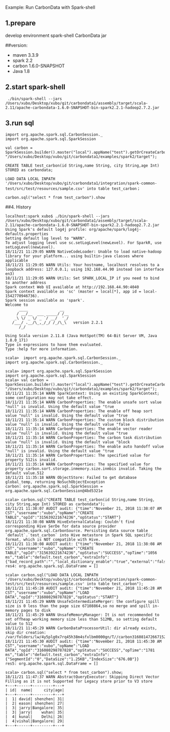 Example: Run CarbonData with Spark-shell
## 1.prepare 
develop environment
spark-shell
CarbonData jar

##version:
 - maven 3.3.9
 - spark 2.2
 - carbon 1.6.0-SNAPSHOT
 - Java 1.8
## 2.start spark-shell

	 ./bin/spark-shell --jars /Users/xubo/Desktop/xubo/git/carbondata1/assembly/target/scala-2.11/apache-carbondata-1.6.0-SNAPSHOT-bin-spark2.2.1-hadoop2.7.2.jar

## 3.run sql
	import org.apache.spark.sql.CarbonSession._
	import org.apache.spark.sql.SparkSession
	
	val carbon = SparkSession.builder().master("local").appName("test").getOrCreateCarbonSession("/Users/xubo/Desktop/xubo/git/carbondata1/examples/spark2/target", "/Users/xubo/Desktop/xubo/git/carbondata1/examples/spark2/target");
	      
	CREATE TABLE test_carbon(id String,name String, city String,age Int) STORED as carbondata;
	
	LOAD DATA LOCAL INPATH '/Users/xubo/Desktop/xubo/git/carbondata1/integration/spark-common-test/src/test/resources/sample.csv' into table test_carbon；
	
	carbon.sql("select * from test_carbon").show
	
##4. History

	localhost:spark xubo$ ./bin/spark-shell --jars /Users/xubo/Desktop/xubo/git/carbondata1/assembly/target/scala-2.11/apache-carbondata-1.6.0-SNAPSHOT-bin-spark2.2.1-hadoop2.7.2.jar
	Using Spark's default log4j profile: org/apache/spark/log4j-defaults.properties
	Setting default log level to "WARN".
	To adjust logging level use sc.setLogLevel(newLevel). For SparkR, use setLogLevel(newLevel).
	18/11/21 11:29:05 WARN NativeCodeLoader: Unable to load native-hadoop library for your platform... using builtin-java classes where applicable
	18/11/21 11:29:05 WARN Utils: Your hostname, localhost resolves to a loopback address: 127.0.0.1; using 192.168.44.90 instead (on interface en3)
	18/11/21 11:29:05 WARN Utils: Set SPARK_LOCAL_IP if you need to bind to another address
	Spark context Web UI available at http://192.168.44.90:4040
	Spark context available as 'sc' (master = local[*], app id = local-1542770946736).
	Spark session available as 'spark'.
	Welcome to
	      ____              __
	     / __/__  ___ _____/ /__
	    _\ \/ _ \/ _ `/ __/  '_/
	   /___/ .__/\_,_/_/ /_/\_\   version 2.2.1
	      /_/
	         
	Using Scala version 2.11.8 (Java HotSpot(TM) 64-Bit Server VM, Java 1.8.0_171)
	Type in expressions to have them evaluated.
	Type :help for more information.
		
	scala>  import org.apache.spark.sql.CarbonSession._
	import org.apache.spark.sql.CarbonSession._
	
	scala> import org.apache.spark.sql.SparkSession
	import org.apache.spark.sql.SparkSession
	scala> val carbon = SparkSession.builder().master("local").appName("test").getOrCreateCarbonSession("/Users/xubo/Desktop/xubo/git/carbondata1/examples/spark2/target", "/Users/xubo/Desktop/xubo/git/carbondata1/examples/spark2/target");
	18/11/21 11:35:14 WARN SparkContext: Using an existing SparkContext; some configuration may not take effect.
	18/11/21 11:35:14 WARN CarbonProperties: The enable unsafe sort value "null" is invalid. Using the default value "true
	18/11/21 11:35:14 WARN CarbonProperties: The enable off heap sort value "null" is invalid. Using the default value "true
	18/11/21 11:35:14 WARN CarbonProperties: The custom block distribution value "null" is invalid. Using the default value "false
	18/11/21 11:35:14 WARN CarbonProperties: The enable vector reader value "null" is invalid. Using the default value "true
	18/11/21 11:35:14 WARN CarbonProperties: The carbon task distribution value "null" is invalid. Using the default value "block
	18/11/21 11:35:14 WARN CarbonProperties: The enable auto handoff value "null" is invalid. Using the default value "true
	18/11/21 11:35:14 WARN CarbonProperties: The specified value for property 512is invalid.
	18/11/21 11:35:14 WARN CarbonProperties: The specified value for property carbon.sort.storage.inmemory.size.inmbis invalid. Taking the default value.512
	18/11/21 11:35:18 WARN ObjectStore: Failed to get database global_temp, returning NoSuchObjectException
	carbon: org.apache.spark.sql.SparkSession = org.apache.spark.sql.CarbonSession@4bd5321e
		
	scala> carbon.sql("CREATE TABLE test_carbon(id String,name String, city String,age Int) STORED as carbondata");
	18/11/21 11:38:07 AUDIT audit: {"time":"November 21, 2018 11:38:07 AM CST","username":"xubo","opName":"CREATE TABLE","opId":"315639221674236","opStatus":"START"}
	18/11/21 11:38:08 WARN HiveExternalCatalog: Couldn't find corresponding Hive SerDe for data source provider org.apache.spark.sql.CarbonSource. Persisting data source table `default`.`test_carbon` into Hive metastore in Spark SQL specific format, which is NOT compatible with Hive.
	18/11/21 11:38:08 AUDIT audit: {"time":"November 21, 2018 11:38:08 AM CST","username":"xubo","opName":"CREATE TABLE","opId":"315639221674236","opStatus":"SUCCESS","opTime":"1056 ms","table":"default.test_carbon","extraInfo":{"bad_record_path":"","local_dictionary_enable":"true","external":"false","sort_columns":"id,name,city","comment":""}}
	res4: org.apache.spark.sql.DataFrame = []
	
	scala> carbon.sql("LOAD DATA LOCAL INPATH '/Users/xubo/Desktop/xubo/git/carbondata1/integration/spark-common-test/src/test/resources/sample.csv' into table test_carbon");
	18/11/21 11:45:28 AUDIT audit: {"time":"November 21, 2018 11:45:28 AM CST","username":"xubo","opName":"LOAD DATA","opId":"316080298787828","opStatus":"START"}
	18/11/21 11:45:29 WARN UnsafeIntermediateMerger: the configure spill size is 0 less than the page size 67108864,so no merge and spill in-memory pages to disk
	18/11/21 11:45:29 WARN UnsafeMemoryManager: It is not recommended to set offheap working memory size less than 512MB, so setting default value to 512
	18/11/21 11:45:29 WARN CarbonDataProcessorUtil: dir already exists, skip dir creation: /var/folders/lw/4y5plg0x7rq45h38m4sfxlbm0000gn/T//carbon316081472667152_0/Fact/Part0/Segment_0/0
	18/11/21 11:45:30 AUDIT audit: {"time":"November 21, 2018 11:45:30 AM CST","username":"xubo","opName":"LOAD DATA","opId":"316080298787828","opStatus":"SUCCESS","opTime":"1781 ms","table":"default.test_carbon","extraInfo":{"SegmentId":"0","DataSize":"1.25KB","IndexSize":"676.0B"}}
	res5: org.apache.spark.sql.DataFrame = []
	
	scala> carbon.sql("select * from test_carbon").show;
	18/11/21 11:47:37 WARN AbstractQueryExecutor: Skipping Direct Vector Filling as it is not Supported for Legacy store prior to V3 store
	+---+------+---------+---+
	| id|  name|     city|age|
	+---+------+---------+---+
	|  1| david| shenzhen| 31|
	|  2| eason| shenzhen| 27|
	|  3| jarry|Bangalore| 35|
	|  3| jarry|    wuhan| 35|
	|  4| kunal|    Delhi| 26|
	|  4|vishal|Bangalore| 29|
	+---+------+---------+---+
